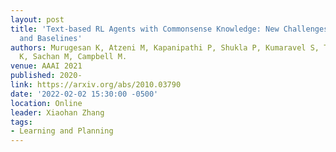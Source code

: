 ```yaml
---
layout: post
title: 'Text-based RL Agents with Commonsense Knowledge: New Challenges, Environments
  and Baselines'
authors: Murugesan K, Atzeni M, Kapanipathi P, Shukla P, Kumaravel S, Tesauro G, Talamadupula
  K, Sachan M, Campbell M.
venue: AAAI 2021
published: 2020-
link: https://arxiv.org/abs/2010.03790
date: '2022-02-02 15:30:00 -0500'
location: Online
leader: Xiaohan Zhang
tags:
- Learning and Planning
---
```

